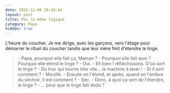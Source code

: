 ```yaml
---
date: 2015-12-06 20:34:44
layout: post
title: Pas la même logique
category: Papa
hidden: true
---
```


L'heure du coucher. Je me dirige, avec les garçons, vers l'étage pour démarrer le <em>rituel du coucher</em> tandis que leur mère finit d'étendre le linge.

> \- Papa, pourquoi elle fait ça, Maman ?
> \- Pourquoi elle fait quoi ? Pourquoi elle étend le linge ?
> \- Oui.
> \- Eh bien ! réfléchissons. D'où sort le linge ?
> \- Du truc qui tourne très vite... la machine à laver !
> \- Et il sort comment ?
> \- Mouillé.
> \- Ensuite on l'étend, et après, quand on l'enlève du séchoir, il est comment ?
> \- Sec.
> \- Donc, à quoi ça sert de l'étendre, le linge ?
> \- ... pour que le linge fait dodo ?
